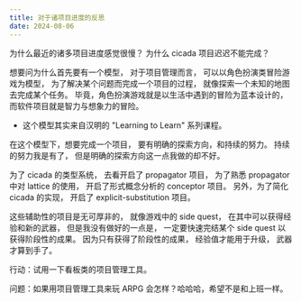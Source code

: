```yaml
---
title: 对于诸项目进度的反思
date: 2024-08-06
---
```


为什么最近的诸多项目进度感觉很慢？
为什么 cicada 项目迟迟不能完成？

想要问为什么首先要有一个模型，
对于项目管理而言，
可以以角色扮演类冒险游戏为模型，
为了解决某个问题而完成一个项目的过程，
就像探索一个未知的地图去完成某个任务。
毕竟，角色扮演游戏就是以生活中遇到的冒险为蓝本设计的，
而软件项目就是智力与想象力的冒险。

- 这个模型其实来自汉明的 "Learning to Learn" 系列课程。

在这个模型下，想要完成一个项目，
要有明确的探索方向，和持续的努力。
持续的努力我是有了，
但是明确的探索方向这一点我做的却不好。

为了 cicada 的类型系统，
去看开启了 propagator 项目，
为了熟悉 propagator 中对 lattice 的使用，
开启了形式概念分析的 conceptor 项目。
另外，为了简化 cicada 的实现，
开启了 explicit-substitution 项目。

这些辅助性的项目是无可厚非的，
就像游戏中的 side quest，
在其中可以获得经验和新的武器，
但是我没有做好的一点是，
一定要快速完结某个 side quest
以获得阶段性的成果。
因为只有获得了阶段性的成果，
经验值才能用于升级，
武器才算到手了。

行动：试用一下看板类的项目管理工具。

问题：如果用项目管理工具来玩 ARPG 会怎样？哈哈哈，希望不是和上班一样。

